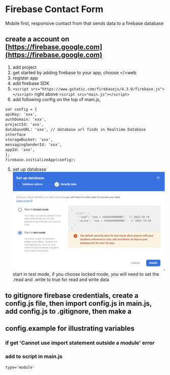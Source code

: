# Firebase Contact Form

Mobile first, responsive contact from that sends data to a firebase database

## create a account on [https://firebase.google.com](https://firebase.google.com)
1. add project
2. get started by adding firebase to your app, choose </>web
3. register app
4. add firebase SDK
 1. ```<script src="https://www.gstatic.com/firebasejs/4.3.0/firebase.js"></script>``` right above ```<script src="main.js"></script>```
 2. add following config on the top of main.js, 
   ```
  var config = {
  apiKey: 'xxx',
  authDomain: 'xxx',
  projectId: 'xxx',
  databaseURL: 'xxx', // database url finds in Realtime Database interface
  storageBucket: 'xxx',
  messagingSenderId: 'xxx',
  appId: 'xxx',
  };
  firebase.initializeApp(config);
  ```
5. set up database ![database-setup](./screenshoot/firebase-database-setup.jpg 'database-setup')\
   start in test mode, if you choose locked mode, you will need to set the .read and .write to true for read and write data

## to gitignore firebase credentials, create a config.js file, then import config.js in main.js, add config.js to .gitignore, then make a 
## config.example for illustrating variables 
### if get 'Cannot use import statement outside a module' error 
### add to script in main.js
```
type='module'
```
